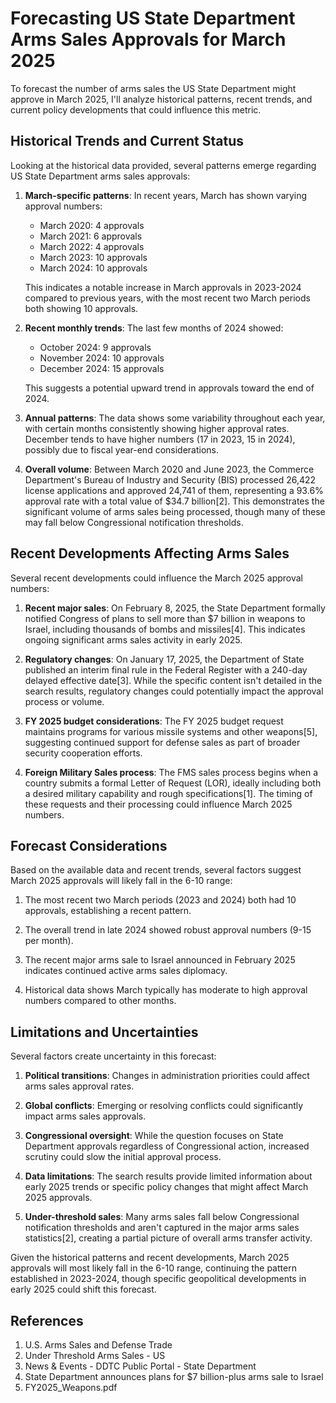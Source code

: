 # Forecasting US State Department Arms Sales Approvals for March 2025

To forecast the number of arms sales the US State Department might approve in March 2025, I'll analyze historical patterns, recent trends, and current policy developments that could influence this metric.

## Historical Trends and Current Status

Looking at the historical data provided, several patterns emerge regarding US State Department arms sales approvals:

1. **March-specific patterns**: In recent years, March has shown varying approval numbers:
   - March 2020: 4 approvals
   - March 2021: 6 approvals
   - March 2022: 4 approvals
   - March 2023: 10 approvals
   - March 2024: 10 approvals

   This indicates a notable increase in March approvals in 2023-2024 compared to previous years, with the most recent two March periods both showing 10 approvals.

2. **Recent monthly trends**: The last few months of 2024 showed:
   - October 2024: 9 approvals
   - November 2024: 10 approvals
   - December 2024: 15 approvals

   This suggests a potential upward trend in approvals toward the end of 2024.

3. **Annual patterns**: The data shows some variability throughout each year, with certain months consistently showing higher approval rates. December tends to have higher numbers (17 in 2023, 15 in 2024), possibly due to fiscal year-end considerations.

4. **Overall volume**: Between March 2020 and June 2023, the Commerce Department's Bureau of Industry and Security (BIS) processed 26,422 license applications and approved 24,741 of them, representing a 93.6% approval rate with a total value of $34.7 billion[2]. This demonstrates the significant volume of arms sales being processed, though many of these may fall below Congressional notification thresholds.

## Recent Developments Affecting Arms Sales

Several recent developments could influence the March 2025 approval numbers:

1. **Recent major sales**: On February 8, 2025, the State Department formally notified Congress of plans to sell more than $7 billion in weapons to Israel, including thousands of bombs and missiles[4]. This indicates ongoing significant arms sales activity in early 2025.

2. **Regulatory changes**: On January 17, 2025, the Department of State published an interim final rule in the Federal Register with a 240-day delayed effective date[3]. While the specific content isn't detailed in the search results, regulatory changes could potentially impact the approval process or volume.

3. **FY 2025 budget considerations**: The FY 2025 budget request maintains programs for various missile systems and other weapons[5], suggesting continued support for defense sales as part of broader security cooperation efforts.

4. **Foreign Military Sales process**: The FMS sales process begins when a country submits a formal Letter of Request (LOR), ideally including both a desired military capability and rough specifications[1]. The timing of these requests and their processing could influence March 2025 numbers.

## Forecast Considerations

Based on the available data and recent trends, several factors suggest March 2025 approvals will likely fall in the 6-10 range:

1. The most recent two March periods (2023 and 2024) both had 10 approvals, establishing a recent pattern.

2. The overall trend in late 2024 showed robust approval numbers (9-15 per month).

3. The recent major arms sale to Israel announced in February 2025 indicates continued active arms sales diplomacy.

4. Historical data shows March typically has moderate to high approval numbers compared to other months.

## Limitations and Uncertainties

Several factors create uncertainty in this forecast:

1. **Political transitions**: Changes in administration priorities could affect arms sales approval rates.

2. **Global conflicts**: Emerging or resolving conflicts could significantly impact arms sales approvals.

3. **Congressional oversight**: While the question focuses on State Department approvals regardless of Congressional action, increased scrutiny could slow the initial approval process.

4. **Data limitations**: The search results provide limited information about early 2025 trends or specific policy changes that might affect March 2025 approvals.

5. **Under-threshold sales**: Many arms sales fall below Congressional notification thresholds and aren't captured in the major arms sales statistics[2], creating a partial picture of overall arms transfer activity.

Given the historical patterns and recent developments, March 2025 approvals will most likely fall in the 6-10 range, continuing the pattern established in 2023-2024, though specific geopolitical developments in early 2025 could shift this forecast.

## References

1. U.S. Arms Sales and Defense Trade
2. Under Threshold Arms Sales - US
3. News & Events - DDTC Public Portal - State Department
4. State Department announces plans for $7 billion-plus arms sale to Israel
5. FY2025_Weapons.pdf